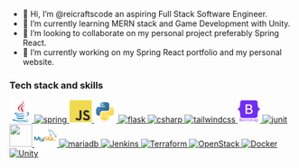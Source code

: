 - 👋 Hi, I’m @reicraftscode an aspiring Full Stack Software Engineer. 
- 🌱 I’m currently learning MERN stack and Game Development with Unity. 
- 💞️ I’m looking to collaborate on my personal project preferably Spring React.
- 🔭 I’m currently working on my Spring React portfolio and my personal website. 

<h3 align="left">Tech stack and skills</h3>
<!-- Core -->
  <a href="https://www.java.com" target="_blank">
    <img
      src="https://raw.githubusercontent.com/devicons/devicon/master/icons/java/java-original.svg"
      alt="java"
      width="40"
      height="40"
    />
  </a>
  <a href="https://spring.io/" target="_blank">
    <img
      src="https://www.vectorlogo.zone/logos/springio/springio-icon.svg"
      alt="spring"
      width="40"
      height="40"
    />
  </a>
  <a href="https://developer.mozilla.org/en-US/docs/Web/JavaScript"
    target="_blank">
    <img
      src="https://raw.githubusercontent.com/devicons/devicon/master/icons/javascript/javascript-original.svg"
      alt="javascript"
      width="40"
      height="40"
    />
  </a>
  <a href="https://www.python.org" target="_blank">
    <img
      src="https://raw.githubusercontent.com/devicons/devicon/master/icons/python/python-original.svg"
      alt="python"
      width="40"
      height="40"
    />
  </a>
  <a href="https://flask.palletsprojects.com/" target="_blank">
    <img
      src="https://www.vectorlogo.zone/logos/pocoo_flask/pocoo_flask-icon.svg"
      alt="flask"
      width="40"
      height="40"
    />
  </a>
  <a href="https://docs.microsoft.com/en-us/dotnet/csharp/" target="_blank">
    <img
      src="https://seeklogo.com/images/C/c-sharp-c-logo-02F17714BA-seeklogo.com.png"
      alt="csharp"
      width="40"
      height="40"
    />
  </a>
<!-- CSS Framework -->
<a href="https://tailwindcss.com/" target="_blank">
    <img
      src="https://www.vectorlogo.zone/logos/tailwindcss/tailwindcss-icon.svg"
      alt="tailwindcss"
      width="40"
      height="40"
    />
  </a>

  <a href="https://getbootstrap.com" target="_blank">
    <img
      src="https://raw.githubusercontent.com/devicons/devicon/master/icons/bootstrap/bootstrap-plain-wordmark.svg"
      alt="bootstrap"
      width="40"
      height="40"
    />
  </a>
<!-- Testing Framework -->
 <a href="https://junit.org/junit5/" target="_blank">
    <img
      src="https://img2.pngio.com/junit-github-junit-png-280_280.jpg"
      alt="junit"
      width="40"
      height="40"
    />
  </a>
  <a href="https://jestjs.io/docs/getting-started" target="_blank">
    <img
      src="https://www.vectorlogo.zone/logos/jestjsio/jestjsio-icon.svg"
      alt=""
      width="40"
      height="40"
    />
  </a>
<!-- Databases -->
  <a href="https://www.mysql.com/" target="_blank">
    <img
      src="https://raw.githubusercontent.com/devicons/devicon/master/icons/mysql/mysql-original-wordmark.svg"
      alt="mysql"
      width="40"
      height="40"
    />
  </a>
  <a href="https://mariadb.org/" target="_blank">
    <img
      src="https://www.vectorlogo.zone/logos/mariadb/mariadb-icon.svg"
      alt="mariadb"
      width="40"
      height="40"
    />
  </a>
  <!-- DevOps -->
  <a href="https://www.jenkins.io/" target="_blank">
    <img
      src="https://www.vectorlogo.zone/logos/jenkins/jenkins-icon.svg"
      alt="Jenkins"
      width="40"
      height="40"
    />
  </a>
  <a href="https://www.terraform.io/" target="_blank">
    <img
      src="https://www.vectorlogo.zone/logos/terraformio/terraformio-icon.svg"
      alt="Terraform"
      width="40"
      height="40"
    />
  </a>
  <a href="https://www.openstack.org/" target="_blank">
    <img
      src="https://www.vectorlogo.zone/logos/openstack/openstack-icon.svg"
      alt="OpenStack"
      width="40"
      height="40"
    />
  </a>
  <a href="https://www.docker.com/" target="_blank">
    <img
      src="https://www.vectorlogo.zone/logos/docker/docker-icon.svg"
      alt="Docker"
      width="40"
      height="40"
    />
  </a>
  <!-- Other -->
  <a href="https://unity.com/" target="_blank">
    <img
      src="https://www.vectorlogo.zone/logos/unity3d/unity3d-icon.svg"
      alt="Unity"
      width="40"
      height="40"
    />
  </a>
</p>

